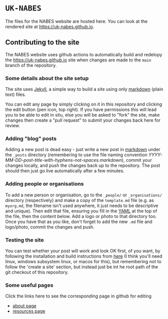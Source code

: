 # `UK-NABES`

The files for the NABES website are hosted here. You can look at the rendered site at https://uk-nabes.github.io.

## Contributing to the site

The NABES website uses github actions to automatically build and redelopy the https://uk-nabes.github.io site when changes are made to the `main` branch of the repository. 

### Some details about the site setup

The site uses [Jekyll](https://docs.github.com/en/pages/setting-up-a-github-pages-site-with-jekyll/about-github-pages-and-jekyll), a simple way to build a site using only [markdown](https://daringfireball.net/projects/markdown/basics) (plain text) files.

You can edit any page by simply clicking on it in this repository and clicking the edit button (pen icon, top right). If you have permissions this will lead you to be able to edit in situ, else you will be asked to "fork" the site, make changes then create a "pull request" to submit your changes back here for review.

### Adding "blog" posts

Adding a new post is dead easy - just write a new post in [markdown](https://www.markdownguide.org/tools/jekyll/) under the `_posts` directory (remembering to use the file naming convention *YYYY-MM-DD-post-title-with-hyphens-not-spaces.markdown*), commit your changes locally, and push the changes back up to the repository. The post should then just go live automatically after a few minutes.

### Adding people or organisations

To add a new person or organisation, go to the `_people/` or `_organisations/` directory (respectively) and make a copy of the `template.md` file (e.g. as `myorg.md`, the filename isn't used anywhere, it just needs to be descriptive and unique). Then edit that file, ensuring you fill in the [YAML](https://jekyllrb.com/docs/front-matter/) at the top of the file, then the content below. Add a logo or photo to that directory too. Once you have that as you like, don't forget to add the new `.md` file and logo/photo, commit the changes and push.

### Testing the site

You can test whether your post will work and look OK first, of you want, by following the installation and build instructions from [here](https://jekyllrb.com/docs/step-by-step/01-setup/) (I think you'll need linux, windows subsystem linux, or macos for this), but remembering not to follow the 'create a site' section, but instead just be int he root path of the git checkout of this repository.


### Some useful pages

Click the links here to see the corresponding page in github for editing

- [about page](https://github.com/UK-NABES/UK-NABES.github.io/blob/main/about.markdown)
- [resources page](https://github.com/UK-NABES/UK-NABES.github.io/blob/main/resources.markdown)


